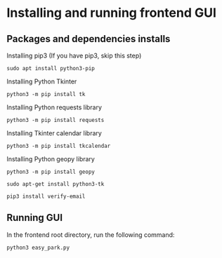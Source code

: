# Installing and running frontend GUI

## Packages and dependencies installs
Installing pip3 (If you have pip3, skip this step)
```console
sudo apt install python3-pip
```
Installing Python Tkinter
```console
python3 -m pip install tk
```
Installing Python requests library
```console
python3 -m pip install requests
```
Installing Tkinter calendar library
```console
python3 -m pip install tkcalendar
```
Installing Python geopy library
```console
python3 -m pip install geopy
```
```console
sudo apt-get install python3-tk
```
```console
pip3 install verify-email
```

## Running GUI
In the frontend root directory, run the following command:
```console
python3 easy_park.py
```



